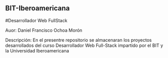 ## BIT-Iberoamericana
#Desarrollador Web FullStack

Auor: Daniel Francisco Ochoa Morón

Descripción: En el presentre repositorio se almacenaran los proyectos desarrollados del curso Desarrollador Web Full-Stack impartido por el BIT y la Universidad Iberoamericana
